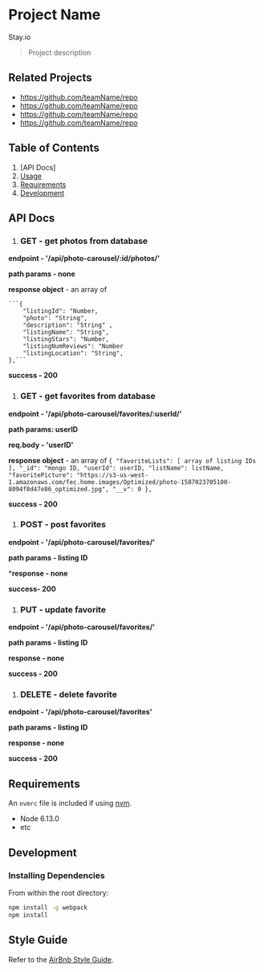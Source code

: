 # Project Name
Stay.io
> Project description

## Related Projects

  - https://github.com/teamName/repo
  - https://github.com/teamName/repo
  - https://github.com/teamName/repo
  - https://github.com/teamName/repo

## Table of Contents
1. [API Docs]
1. [Usage](#Usage)
1. [Requirements](#requirements)
1. [Development](#development)

## API Docs
1. ### GET - get photos from database
  **endpoint - '/api/photo-carousel/:id/photos/'**

  **path params - none**

  **response object** - an array of

    ```{
        "listingId": "Number,
        "photo": "String",
        "description": "String" ,
        "listingName": "String",
        "listingStars": "Number,
        "listingNumReviews": "Number
        "listingLocation": "String",
    },```

  **success - 200**

1. ### GET - get favorites from database
  **endpoint - '/api/photo-carousel/favorites/:userId/'**

  **path params: userID**

  **req.body - 'userID'**

  **response object** - an array of
    ```
    {
        "favoriteLists": [
            array of listing IDs
        ],
        "_id": "mongo ID,
        "userId": userID,
        "listName": listName,
        "favoritePicture": "https://s3-us-west-1.amazonaws.com/fec.home.images/Optimized/photo-1587023705100-8094f8d47e86_optimized.jpg",
        "__v": 0
    },
    ```

  **success - 200**

1. ### POST - post favorites

  **endpoint - '/api/photo-carousel/favorites/'**

  **path params - listing ID**

  ***response - none**

  **success- 200**

1. ### PUT -  update favorite

  **endpoint - '/api/photo-carousel/favorites/'**

  **path params - listing ID**

  **response - none**

  **success - 200**

1. ### DELETE - delete favorite

**endpoint - '/api/photo-carousel/favorites'**

**path params - listing ID**

**response - none**

**success - 200**

## Requirements

An `nvmrc` file is included if using [nvm](https://github.com/creationix/nvm).

- Node 6.13.0
- etc

## Development

### Installing Dependencies

From within the root directory:

```sh
npm install -g webpack
npm install
```

## Style Guide
Refer to the [AirBnb Style Guide](https://github.com/airbnb/javascript).
